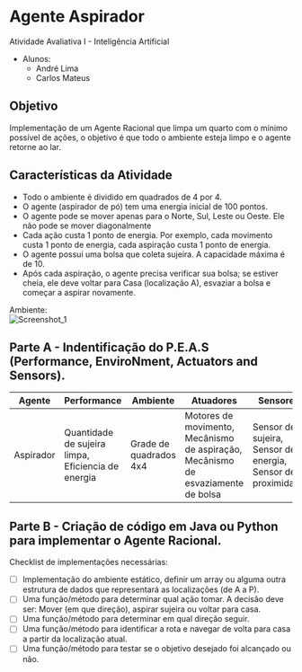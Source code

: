 # Agente Aspirador
Atividade Avaliativa I - Inteligência Artificial <br>
- Alunos: 
  - André Lima
  - Carlos Mateus

## Objetivo 
Implementação de um Agente Racional que limpa um quarto com o mínimo possível de ações, o objetivo é que todo o ambiente esteja limpo e o agente retorne ao lar.

## Características da Atividade
- Todo o ambiente é dividido em quadrados de 4 por 4.
- O agente (aspirador de pó) tem uma energia inicial de 100 pontos.
- O agente pode se mover apenas para o Norte, Sul, Leste ou Oeste. Ele não pode se mover diagonalmente
- Cada ação custa 1 ponto de energia. Por exemplo, cada movimento custa 1 ponto de energia, cada aspiração custa 1 ponto de energia.
- O agente possui uma bolsa que coleta sujeira. A capacidade máxima é de 10.
- Após cada aspiração, o agente precisa verificar sua bolsa; se estiver cheia, ele deve voltar para Casa (localização A), esvaziar a bolsa e começar a aspirar novamente.

Ambiente:
<br>
![Screenshot_1](https://github.com/Treten312/agente-aspirador/assets/94249590/997716c8-0023-4fe8-98d8-78e78488caa6) 

## Parte A - Indentificação do P.E.A.S (Performance, EnviroNment, Actuators and Sensors).

| Agente | Performance | Ambiente | Atuadores | Sensores |
| --- | --- | --- | --- | --- |
| Aspirador | Quantidade de sujeira limpa, Eficiencia de energia | Grade de quadrados 4x4 | Motores de movimento, Mecânismo de aspiração, Mecânismo de esvaziamente de bolsa | Sensor de sujeira, Sensor de energia, Sensor de proximidade |

## Parte B - Criação de código em Java ou Python para implementar o Agente Racional.
Checklist de implementações necessárias:
- [ ] Implementação do ambiente estático, definir um array ou alguma outra estrutura de dados que representará as localizações (de A a P). 
- [ ] Uma função/método para determinar qual ação tomar. A decisão deve ser: Mover (em que direção), aspirar sujeira ou voltar para casa.
- [ ] Uma função/método para determinar em qual direção seguir.
- [ ] Uma função/método para identificar a rota e navegar de volta para casa a partir da localização atual.
- [ ] Uma função/método para testar se o objetivo desejado foi alcançado ou não.
